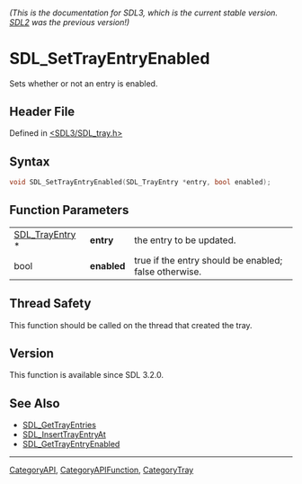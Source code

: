 ###### (This is the documentation for SDL3, which is the current stable version. [SDL2](https://wiki.libsdl.org/SDL2/) was the previous version!)
# SDL_SetTrayEntryEnabled

Sets whether or not an entry is enabled.

## Header File

Defined in [<SDL3/SDL_tray.h>](https://github.com/libsdl-org/SDL/blob/main/include/SDL3/SDL_tray.h)

## Syntax

```c
void SDL_SetTrayEntryEnabled(SDL_TrayEntry *entry, bool enabled);
```

## Function Parameters

|                                  |             |                                                       |
| -------------------------------- | ----------- | ----------------------------------------------------- |
| [SDL_TrayEntry](SDL_TrayEntry) * | **entry**   | the entry to be updated.                              |
| bool                             | **enabled** | true if the entry should be enabled; false otherwise. |

## Thread Safety

This function should be called on the thread that created the tray.

## Version

This function is available since SDL 3.2.0.

## See Also

- [SDL_GetTrayEntries](SDL_GetTrayEntries)
- [SDL_InsertTrayEntryAt](SDL_InsertTrayEntryAt)
- [SDL_GetTrayEntryEnabled](SDL_GetTrayEntryEnabled)

----
[CategoryAPI](CategoryAPI), [CategoryAPIFunction](CategoryAPIFunction), [CategoryTray](CategoryTray)

